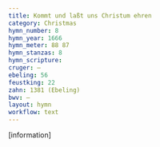 ```yaml
---
title: Kommt und laßt uns Christum ehren
category: Christmas
hymn_number: 8
hymn_year: 1666
hymn_meter: 88 87
hymn_stanzas: 8
hymn_scripture: 
cruger: —
ebeling: 56
feustking: 22
zahn: 1381 (Ebeling)
bwv: —
layout: hymn
workflow: text
---
```

[information]

